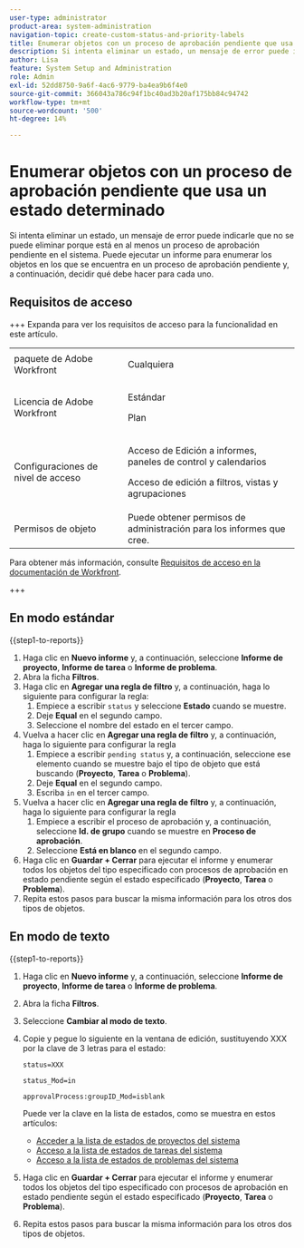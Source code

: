 ```yaml
---
user-type: administrator
product-area: system-administration
navigation-topic: create-custom-status-and-priority-labels
title: Enumerar objetos con un proceso de aprobación pendiente que usa un estado determinado
description: Si intenta eliminar un estado, un mensaje de error puede indicarle que no se puede eliminar porque se está utilizando en procesos de aprobación pendientes en objetos del sistema. Si desea buscar y revisar esos objetos para decidir lo que debe hacer, puede ejecutar un informe que los enumere.
author: Lisa
feature: System Setup and Administration
role: Admin
exl-id: 52dd8750-9a6f-4ac6-9779-ba4ea9b6f4e0
source-git-commit: 366043a786c94f1bc40ad3b20af175bb84c94742
workflow-type: tm+mt
source-wordcount: '500'
ht-degree: 14%

---
```


# Enumerar objetos con un proceso de aprobación pendiente que usa un estado determinado

Si intenta eliminar un estado, un mensaje de error puede indicarle que no se puede eliminar porque está en al menos un proceso de aprobación pendiente en el sistema. Puede ejecutar un informe para enumerar los objetos en los que se encuentra en un proceso de aprobación pendiente y, a continuación, decidir qué debe hacer para cada uno.

## Requisitos de acceso

+++ Expanda para ver los requisitos de acceso para la funcionalidad en este artículo.

<table style="table-layout:auto"> 
 <col> 
 <col> 
 <tbody> 
  <tr> 
   <td>paquete de Adobe Workfront</td> 
   <td><p>Cualquiera</p></td> 
  </tr> 
  <tr> 
   <td>Licencia de Adobe Workfront</td> 
   <td>
     <p>Estándar</p>
     <p>Plan</p>
   </td> 
  </tr> 
  <tr> 
   <td>Configuraciones de nivel de acceso</td> 
   <td><p>Acceso de Edición a informes, paneles de control y calendarios</p><p>Acceso de edición a filtros, vistas y agrupaciones</p></td>
  </tr>
  <tr> 
   <td>Permisos de objeto</td> 
   <td>Puede obtener permisos de administración para los informes que cree.</td>
  </tr>
 </tbody> 
</table>

Para obtener más información, consulte [Requisitos de acceso en la documentación de Workfront](/help/quicksilver/administration-and-setup/add-users/access-levels-and-object-permissions/access-level-requirements-in-documentation.md).

+++

## En modo estándar

{{step1-to-reports}}

1. Haga clic en **Nuevo informe** y, a continuación, seleccione **Informe de proyecto**, **Informe de tarea** o **Informe de problema**.
1. Abra la ficha **Filtros**.
1. Haga clic en **Agregar una regla de filtro** y, a continuación, haga lo siguiente para configurar la regla:
   1. Empiece a escribir `status` y seleccione **Estado** cuando se muestre.
   1. Deje **Equal** en el segundo campo.
   1. Seleccione el nombre del estado en el tercer campo.
1. Vuelva a hacer clic en **Agregar una regla de filtro** y, a continuación, haga lo siguiente para configurar la regla
   1. Empiece a escribir `pending status` y, a continuación, seleccione ese elemento cuando se muestre bajo el tipo de objeto que está buscando (**Proyecto**, **Tarea** o **Problema**).
   1. Deje **Equal** en el segundo campo.
   1. Escriba `in` en el tercer campo.
1. Vuelva a hacer clic en **Agregar una regla de filtro** y, a continuación, haga lo siguiente para configurar la regla
   1. Empiece a escribir el proceso de aprobación y, a continuación, seleccione **Id. de grupo** cuando se muestre en **Proceso de aprobación**.
   1. Seleccione **Está en blanco** en el segundo campo.
1. Haga clic en **Guardar + Cerrar** para ejecutar el informe y enumerar todos los objetos del tipo especificado con procesos de aprobación en estado pendiente según el estado especificado (**Proyecto**, **Tarea** o **Problema**).
1. Repita estos pasos para buscar la misma información para los otros dos tipos de objetos.


## En modo de texto

{{step1-to-reports}}

1. Haga clic en **Nuevo informe** y, a continuación, seleccione **Informe de proyecto**, **Informe de tarea** o **Informe de problema**.
1. Abra la ficha **Filtros**.
1. Seleccione **Cambiar al modo de texto**.
1. Copie y pegue lo siguiente en la ventana de edición, sustituyendo XXX por la clave de 3 letras para el estado:

   `status=XXX`

   `status_Mod=in`

   `approvalProcess:groupID_Mod=isblank`

   Puede ver la clave en la lista de estados, como se muestra en estos artículos:
   * [Acceder a la lista de estados de proyectos del sistema](project-statuses.md)
   * [Acceso a la lista de estados de tareas del sistema](task-statuses.md)
   * [Acceso a la lista de estados de problemas del sistema](issue-statuses.md)

1. Haga clic en **Guardar + Cerrar** para ejecutar el informe y enumerar todos los objetos del tipo especificado con procesos de aprobación en estado pendiente según el estado especificado (**Proyecto**, **Tarea** o **Problema**).
1. Repita estos pasos para buscar la misma información para los otros dos tipos de objetos.
